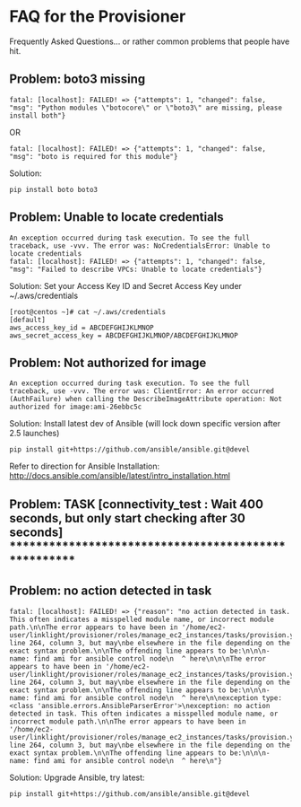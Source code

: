 # FAQ for the Provisioner
Frequently Asked Questions... or rather common problems that people have hit.

## Problem: boto3 missing

```
fatal: [localhost]: FAILED! => {"attempts": 1, "changed": false, "msg": "Python modules \"botocore\" or \"boto3\" are missing, please install both"}
```

OR

```
fatal: [localhost]: FAILED! => {"attempts": 1, "changed": false, "msg": "boto is required for this module"}
```

Solution:
```
pip install boto boto3
```


## Problem: Unable to locate credentials

```
An exception occurred during task execution. To see the full traceback, use -vvv. The error was: NoCredentialsError: Unable to locate credentials
fatal: [localhost]: FAILED! => {"attempts": 1, "changed": false, "msg": "Failed to describe VPCs: Unable to locate credentials"}
```

Solution:
Set your Access Key ID and Secret Access Key under ~/.aws/credentials

```
[root@centos ~]# cat ~/.aws/credentials
[default]
aws_access_key_id = ABCDEFGHIJKLMNOP
aws_secret_access_key = ABCDEFGHIJKLMNOP/ABCDEFGHIJKLMNOP
```

## Problem: Not authorized for image

```
An exception occurred during task execution. To see the full traceback, use -vvv. The error was: ClientError: An error occurred (AuthFailure) when calling the DescribeImageAttribute operation: Not authorized for image:ami-26ebbc5c
```

Solution:
Install latest dev of Ansible (will lock down specific version after 2.5 launches)

```
pip install git+https://github.com/ansible/ansible.git@devel
```

Refer to direction for Ansible Installation: http://docs.ansible.com/ansible/latest/intro_installation.html

## Problem: TASK [connectivity_test : Wait 400 seconds, but only start checking after 30 seconds] ****************************************************

## Problem: no action detected in task

```
fatal: [localhost]: FAILED! => {"reason": "no action detected in task. This often indicates a misspelled module name, or incorrect module path.\n\nThe error appears to have been in '/home/ec2-user/linklight/provisioner/roles/manage_ec2_instances/tasks/provision.yml': line 264, column 3, but may\nbe elsewhere in the file depending on the exact syntax problem.\n\nThe offending line appears to be:\n\n\n- name: find ami for ansible control node\n  ^ here\n\n\nThe error appears to have been in '/home/ec2-user/linklight/provisioner/roles/manage_ec2_instances/tasks/provision.yml': line 264, column 3, but may\nbe elsewhere in the file depending on the exact syntax problem.\n\nThe offending line appears to be:\n\n\n- name: find ami for ansible control node\n  ^ here\n\nexception type: <class 'ansible.errors.AnsibleParserError'>\nexception: no action detected in task. This often indicates a misspelled module name, or incorrect module path.\n\nThe error appears to have been in '/home/ec2-user/linklight/provisioner/roles/manage_ec2_instances/tasks/provision.yml': line 264, column 3, but may\nbe elsewhere in the file depending on the exact syntax problem.\n\nThe offending line appears to be:\n\n\n- name: find ami for ansible control node\n  ^ here\n"}
```

Solution:
Upgrade Ansible, try latest:

```
pip install git+https://github.com/ansible/ansible.git@devel
```
